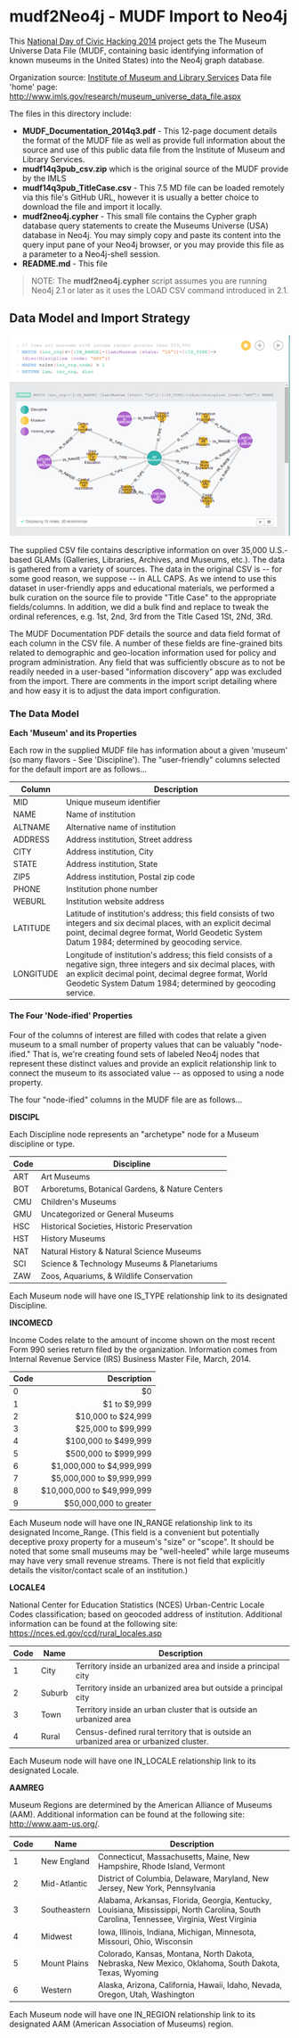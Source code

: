 mudf2Neo4j - MUDF Import to Neo4j
==========

This [National Day of Civic Hacking 2014](http://hackforchange.org/) project gets the The Museum Universe Data File (MUDF, containing basic identifying information of known museums in the United States) into the Neo4j graph database.

Organization source: [Institute of Museum and Library Services](http://www.imls.gov)
Data file 'home' page: http://www.imls.gov/research/museum_universe_data_file.aspx

The files in this directory include:

* __MUDF_Documentation_2014q3.pdf__ - This 12-page document details the format of the MUDF file as well as provide full information about the source and use of this public data file from the Institute of Museum and Library Services.
* __mudf14q3pub_csv.zip__ which is the original source of the MUDF provide by the IMLS
* __mudf14q3pub_TitleCase.csv__ - This 7.5 MD file can be loaded remotely via this file's GitHub URL, however it is usually a better choice to download the file and import it locally.
* __mudf2neo4j.cypher__ - This small file contains the Cypher graph database query statements to create the Museums Universe (USA) database in Neo4j. You may simply copy and paste its content into the query input pane of your Neo4j browser, or you may provide this file as a parameter to a Neo4j-shell session.
* __README.md__ - This file

> NOTE: The __mudf2neo4j.cypher__ script assumes you are running Neo4j 2.1 or later as it uses the LOAD CSV command introduced in 2.1.

## Data Model and Import Strategy

![A Sample Cypher Query on the MUDF dataset](https://raw.githubusercontent.com/FactMiners/mudf2Neo4j/master/mudf_import/images/museums_universe_query_sample.png)

The supplied CSV file contains descriptive information on over 35,000 U.S.-based GLAMs (Galleries, Libraries, Archives, and Museums, etc.). The data is gathered from a variety of sources. The data in the original CSV is -- for some good reason, we suppose -- in ALL CAPS. As we intend to use this dataset in user-friendly apps and educational materials, we performed a bulk curation on the source file to provide "Title Case" to the appropriate fields/columns. In addition, we did a bulk find and replace to tweak the ordinal references, e.g. 1st, 2nd, 3rd from the Title Cased 1St, 2Nd, 3Rd.

The MUDF Documentation PDF details the source and data field format of each column in the CSV file. A number of these fields are fine-grained bits related to demographic and geo-location information used for policy and program administration. Any field that was sufficiently obscure as to not be readily needed in a user-based "information discovery" app was excluded from the import. There are comments in the import script detailing where and how easy it is to adjust the data import configuration.

### The Data Model

__Each 'Museum' and its Properties__

Each row in the supplied MUDF file has information about a given 'museum' (so many flavors - See 'Discipline'). The "user-friendly" columns selected for the default import are as follows...

Column | Description
------ | ------
MID | Unique museum identifier 
NAME | Name of institution 
ALTNAME | Alternative name of institution 
ADDRESS | Address institution, Street address 
CITY | Address institution, City 
STATE | Address institution, State 
ZIP5 | Address institution, Postal zip code 
PHONE | Institution phone number 
WEBURL | Institution website address 
LATITUDE | Latitude of institution's address; this field consists of two integers and six decimal places, with an explicit decimal point, decimal degree format, World Geodetic System Datum 1984; determined by geocoding service. 
LONGITUDE | Longitude of institution's address; this field consists of a negative sign, three integers and six decimal places, with an explicit decimal point, decimal degree format, World Geodetic System Datum 1984; determined by geocoding service. 

#### The Four 'Node-ified' Properties

Four of the columns of interest are filled with codes that relate a given museum to a small number of property values that can be valuably "node-ified." That is, we're creating found sets of labeled Neo4j nodes that represent these distinct values and provide an explicit relationship link to connect the museum to its associated value -- as opposed to using a node property.

The four "node-ified" columns in the MUDF file are as follows...

__DISCIPL__

Each Discipline node represents an "archetype" node for a Museum discipline or type.

Code 	| Discipline
-------- | ----------- 
ART 	| Art Museums 
BOT 	| Arboretums, Botanical Gardens, & Nature Centers 
CMU 	| Children's Museums 
GMU 	| Uncategorized or General Museums 
HSC 	| Historical Societies, Historic Preservation 
HST 	| History Museums 
NAT 	| Natural History & Natural Science Museums 
SCI 	| Science & Technology Museums & Planetariums 
ZAW 	| Zoos, Aquariums, & Wildlife Conservation

Each Museum node will have one IS_TYPE relationship link to its designated Discipline.

__INCOMECD__

Income Codes relate to the amount of income shown on the most recent Form 990 series return filed by the organization. Information comes from Internal Revenue Service (IRS) Business Master File, March, 2014.

Code 	| Description
-------- | ---------: 
0 	| $0 
1 	| $1 to $9,999 
2 	| $10,000 to $24,999 
3 	| $25,000 to $99,999 
4 	| $100,000 to $499,999 
5 	| $500,000 to $999,999 
6 	| $1,000,000 to $4,999,999 
7 	| $5,000,000 to $9,999,999 
8 	| $10,000,000 to $49,999,999
9 	| $50,000,000 to greater

Each Museum node will have one IN_RANGE relationship link to its designated Income_Range. (This field is a convenient but potentially deceptive proxy property for a museum's "size" or "scope". It should be noted that some small museums may be "well-heeled" while large museums may have very small revenue streams. There is not field that explicitly details the visitor/contact scale of an institution.)

__LOCALE4__

 National Center for Education Statistics (NCES) Urban-Centric Locale Codes classification; based on geocoded address of institution. Additional information can be found at the following site: https://nces.ed.gov/ccd/rural_locales.asp 

Code 	| Name 		| Description 
-------- | ----------- | --------
1		| City 		| Territory inside an urbanized area and inside a principal city
2		| Suburb 	| Territory inside an urbanized area but outside a principal city  
3		| Town 		| Territory inside an urban cluster that is outside an urbanized area 
4		| Rural 	| Census-defined rural territory that is outside an urbanized area or urbanized cluster.

Each Museum node will have one IN_LOCALE relationship link to its designated Locale.

__AAMREG__

Museum Regions are determined by the American Alliance of Museums (AAM). Additional information can be found at the following site: http://www.aam-us.org/. 

Code 	| Name 			| Description 
-------- | -----------	| --------
1		| New England	| Connecticut, Massachusetts, Maine, New Hampshire, Rhode Island, Vermont 
2		| Mid-Atlantic 	| District of Columbia, Delaware, Maryland, New Jersey, New York, Pennsylvania 
3		| Southeastern	| Alabama, Arkansas, Florida, Georgia, Kentucky, Louisiana, Mississippi, North Carolina, South Carolina, Tennessee, Virginia, West Virginia
4		| Midwest		| Iowa, Illinois, Indiana, Michigan, Minnesota, Missouri, Ohio, Wisconsin 
5		| Mount Plains 	| Colorado, Kansas, Montana, North Dakota, Nebraska, New Mexico, Oklahoma, South Dakota, Texas, Wyoming 
6		| Western		| Alaska, Arizona, California, Hawaii, Idaho, Nevada, Oregon, Utah, Washington

Each Museum node will have one IN_REGION relationship link to its designated AAM (American Association of Museums) region.
